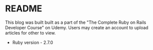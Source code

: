 # README

This blog was built built as a part of the "The Complete Ruby on Rails Developer Course" on Udemy. Users may create an account to upload articles for other to view.

* Ruby version - 2.7.0

